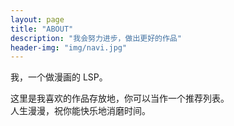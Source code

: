 ```yaml
---
layout: page
title: "ABOUT"
description: "我会努力进步，做出更好的作品"
header-img: "img/navi.jpg"
---
```


我，一个做漫画的 LSP。

这里是我喜欢的作品存放地，你可以当作一个推荐列表。  
人生漫漫，祝你能快乐地消磨时间。
